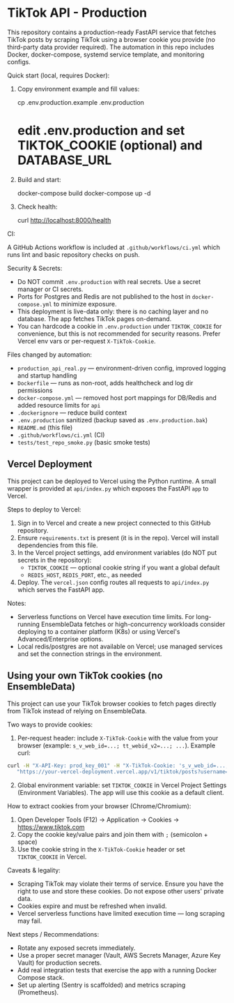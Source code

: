 TikTok API - Production
=======================

This repository contains a production-ready FastAPI service that fetches TikTok posts by scraping TikTok using a browser cookie you provide (no third-party data provider required). The automation in this repo includes Docker, docker-compose, systemd service template, and monitoring configs.

Quick start (local, requires Docker):

1. Copy environment example and fill values:

   cp .env.production.example .env.production

   # edit .env.production and set TIKTOK_COOKIE (optional) and DATABASE_URL

2. Build and start:

   docker-compose build
   docker-compose up -d

3. Check health:

   curl <http://localhost:8000/health>

CI:

A GitHub Actions workflow is included at `.github/workflows/ci.yml` which runs lint and basic repository checks on push.

Security & Secrets:

- Do NOT commit `.env.production` with real secrets. Use a secret manager or CI secrets.
- Ports for Postgres and Redis are not published to the host in `docker-compose.yml` to minimize exposure.
- This deployment is live-data only: there is no caching layer and no database. The app fetches TikTok pages on-demand.
- You can hardcode a cookie in `.env.production` under `TIKTOK_COOKIE` for convenience, but this is not recommended for security reasons. Prefer Vercel env vars or per-request `X-TikTok-Cookie`.

Files changed by automation:

- `production_api_real.py` — environment-driven config, improved logging and startup handling
- `Dockerfile` — runs as non-root, adds healthcheck and log dir permissions
- `docker-compose.yml` — removed host port mappings for DB/Redis and added resource limits for `api`
- `.dockerignore` — reduce build context
- `.env.production` sanitized (backup saved as `.env.production.bak`)
- `README.md` (this file)
- `.github/workflows/ci.yml` (CI)
- `tests/test_repo_smoke.py` (basic smoke tests)

Vercel Deployment
-----------------

This project can be deployed to Vercel using the Python runtime. A small wrapper is provided at `api/index.py` which exposes the FastAPI `app` to Vercel.

Steps to deploy to Vercel:

1. Sign in to Vercel and create a new project connected to this GitHub repository.
2. Ensure `requirements.txt` is present (it is in the repo). Vercel will install dependencies from this file.
3. In the Vercel project settings, add environment variables (do NOT put secrets in the repository):
    - `TIKTOK_COOKIE` — optional cookie string if you want a global default
    - `REDIS_HOST`, `REDIS_PORT`, etc., as needed
4. Deploy. The `vercel.json` config routes all requests to `api/index.py` which serves the FastAPI app.

Notes:

- Serverless functions on Vercel have execution time limits. For long-running EnsembleData fetches or high-concurrency workloads consider deploying to a container platform (K8s) or using Vercel's Advanced/Enterprise options.
- Local redis/postgres are not available on Vercel; use managed services and set the connection strings in the environment.

Using your own TikTok cookies (no EnsembleData)
---------------------------------------------

This project can use your TikTok browser cookies to fetch pages directly from TikTok instead of relying on EnsembleData.

Two ways to provide cookies:

1) Per-request header: include `X-TikTok-Cookie` with the value from your browser (example: `s_v_web_id=...; tt_webid_v2=...; ...`).
    Example curl:

```bash
curl -H "X-API-Key: prod_key_001" -H "X-TikTok-Cookie: 's_v_web_id=...; tt_webid_v2=...; '" \
   "https://your-vercel-deployment.vercel.app/v1/tiktok/posts?username=someuser"
```

2) Global environment variable: set `TIKTOK_COOKIE` in Vercel Project Settings (Environment Variables). The app will use this cookie as a default client.

How to extract cookies from your browser (Chrome/Chromium):

1. Open Developer Tools (F12) -> Application -> Cookies -> <https://www.tiktok.com>
2. Copy the cookie key/value pairs and join them with `;` (semicolon + space)
3. Use the cookie string in the `X-TikTok-Cookie` header or set `TIKTOK_COOKIE` in Vercel.

Caveats & legality:

- Scraping TikTok may violate their terms of service. Ensure you have the right to use and store these cookies. Do not expose other users' private data.
- Cookies expire and must be refreshed when invalid.
- Vercel serverless functions have limited execution time — long scraping may fail.

Next steps / Recommendations:

- Rotate any exposed secrets immediately.
- Use a proper secret manager (Vault, AWS Secrets Manager, Azure Key Vault) for production secrets.
- Add real integration tests that exercise the app with a running Docker Compose stack.
- Set up alerting (Sentry is scaffolded) and metrics scraping (Prometheus).
